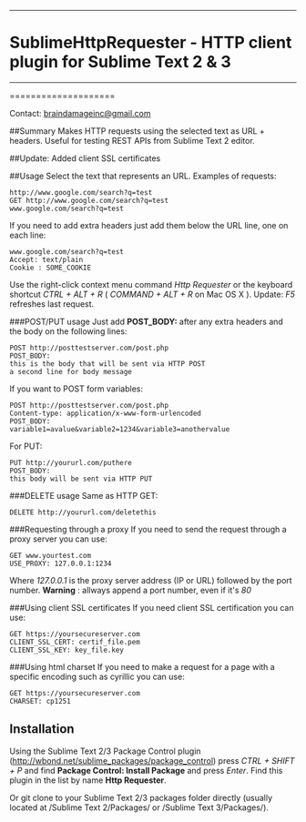 ***
# SublimeHttpRequester - HTTP client plugin for Sublime Text 2 & 3
***
====================

Contact: [braindamageinc@gmail.com](mailto:braindamageinc@gmail.com)

##Summary
Makes HTTP requests using the selected text as URL + headers. Useful for testing REST APIs from Sublime Text 2 editor. 

##Update: Added client SSL certificates

##Usage
Select the text that represents an URL. Examples of requests:

	http://www.google.com/search?q=test
	GET http://www.google.com/search?q=test
	www.google.com/search?q=test

If you need to add extra headers just add them below the URL line, one on each line:

	www.google.com/search?q=test
	Accept: text/plain
	Cookie : SOME_COOKIE

Use the right-click context menu command *Http Requester* or the keyboard shortcut *CTRL + ALT + R*  ( *COMMAND + ALT + R* on Mac OS X ).
Update: *F5* refreshes last request.

###POST/PUT usage
Just add **POST_BODY:** after any extra headers and the body on the following lines:

	POST http://posttestserver.com/post.php
	POST_BODY:
	this is the body that will be sent via HTTP POST
	a second line for body message

If you want to POST form variables:  

	POST http://posttestserver.com/post.php
	Content-type: application/x-www-form-urlencoded
	POST_BODY:
	variable1=avalue&variable2=1234&variable3=anothervalue

For PUT:

	PUT http://yoururl.com/puthere
	POST_BODY:
	this body will be sent via HTTP PUT

###DELETE usage
Same as HTTP GET:

	DELETE http://yoururl.com/deletethis

###Requesting through a proxy
If you need to send the request through a proxy server you can use:

	GET www.yourtest.com
	USE_PROXY: 127.0.0.1:1234

Where *127.0.0.1* is the proxy server address (IP or URL) followed by the port number. **Warning** : allways append a port number, even if it's *80*

###Using client SSL certificates
If you need client SSL certification you can use:

	GET https://yoursecureserver.com
	CLIENT_SSL_CERT: certif_file.pem
	CLIENT_SSL_KEY: key_file.key

###Using html charset
If you need to make a request for a page with a specific encoding such as cyrillic you can use:

	GET https://yoursecureserver.com
	CHARSET: cp1251
	
## Installation
Using the Sublime Text 2/3 Package Control plugin (http://wbond.net/sublime_packages/package_control)
press *CTRL + SHIFT + P* and find **Package Control: Install Package** and press *Enter*.
Find this plugin in the list by name **Http Requester**.

Or git clone to your Sublime Text 2/3 packages folder directly (usually located at /Sublime Text 2/Packages/ or /Sublime Text 3/Packages/).
